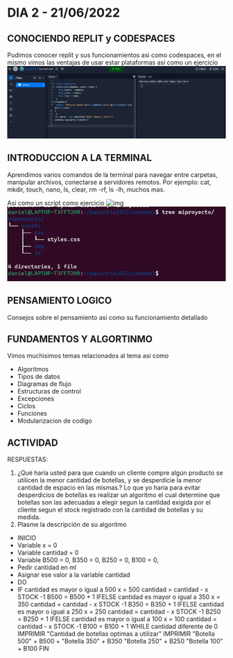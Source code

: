 #   DIA 2 - 21/06/2022

## CONOCIENDO REPLIT y CODESPACES
Pudimos conocer replit y sus funcionamientos asi como codespaces, en el mismo vimos las ventajas de usar estar plataformas
asi como un ejercicio 
    ![img](/assets/DIA2.PNG)

## INTRODUCCION A LA TERMINAL 
Aprendimos varios comandos de la terminal para navegar entre carpetas, manipular archivos, conectarse a servidores remotos.
Por ejemplo: cat, mkdir, touch, nano, ls, clear, rm -rf, ls -lh, muchos mas.

Asi como un script como ejercicio
 ![img](/assets/DIA2A.PNG)
 ![img](/assets/DIA2B.PNG)

 
## PENSAMIENTO LOGICO
Consejos sobre el pensamiento asi como su funcionamiento detallado

## FUNDAMENTOS Y ALGORTINMO 
Vimos muchisimos temas relacionados al tema asi como 
-   Algoritmos
-   Tipos de datos
-   Diagramas de flujo
-   Estructuras de control
-   Excepciones
-   Ciclos
-   Funciones
-   Modularizacion de codigo 

## ACTIVIDAD 
RESPUESTAS:
1. ¿Qué haría usted para que cuando un cliente compre algún producto se utilicen la menor cantidad de botellas, y se desperdicie la menor cantidad de espacio en las mismas.?
Lo que yo haria para evitar desperdicios de botellas es realizar un algoritmo el cual determine que botellas son las adecuadas a elegir segun la cantidad exigida por el cliente segun el stock registrado con la cantidad de botellas y su medida.
2. Plasme la descripción de su algoritmo
- INICIO
- Variable x = 0
- Variable cantidad = 0
- Variable B500 = 0, B350 = 0, B250 = 0, B100 = 0,
- Pedir cantidad en ml
- Asignar ese valor a la variable cantidad 
- DO  
- IF cantidad es mayor o igual a 500 
    x = 500 
    cantidad = cantidad - x
    STOCK -1 
    B500 = B500 + 1
   IFELSE cantidad es mayor o igual a 350 
    x = 350 
    cantidad = cantidad - x
    STOCK -1
    B350 = B350 + 1
   IFELSE cantidad es mayor o igual a 250 
    x = 250 
    cantidad = cantidad - x
    STOCK -1
    B250 = B250 + 1
   IFELSE cantidad es mayor o igual a 100 
    x = 100 
    cantidad = cantidad - x
    STOCK -1
    B100 = B100 + 1
 WHILE cantidad diferente de 0
 IMPRIMIR "Cantidad de botellas optimas a utilizar"
 IMPRIMIR "Botella 500" + B500 + "Botella 350" + B350 "Botella 250" + B250 "Botella 100" + B100 
FIN
